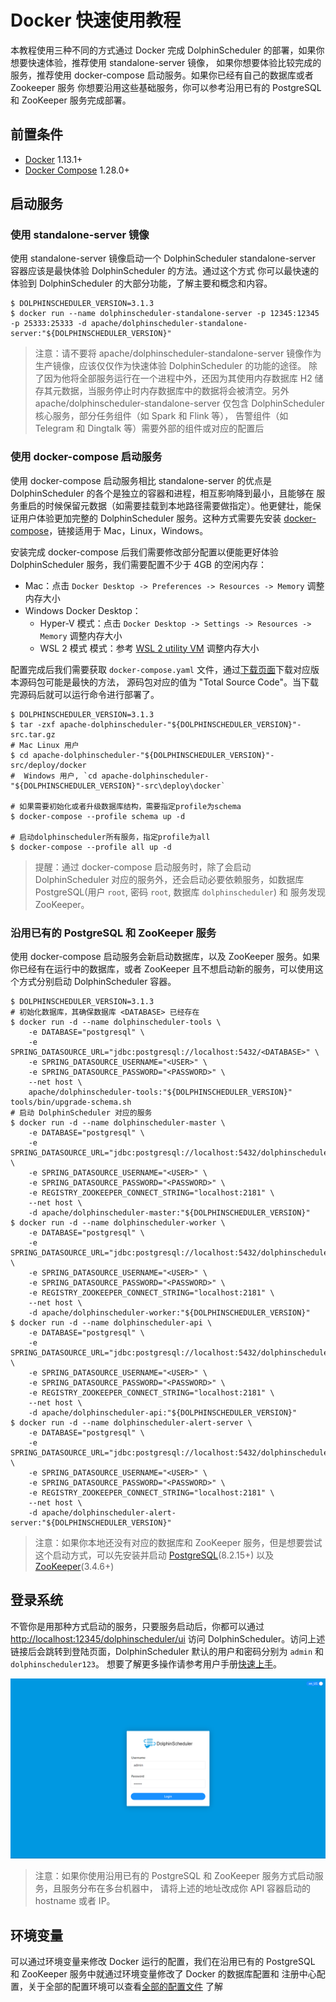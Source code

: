 # Docker 快速使用教程

本教程使用三种不同的方式通过 Docker 完成 DolphinScheduler 的部署，如果你想要快速体验，推荐使用 standalone-server 镜像，
如果你想要体验比较完成的服务，推荐使用 docker-compose 启动服务。如果你已经有自己的数据库或者 Zookeeper 服务
你想要沿用这些基础服务，你可以参考沿用已有的 PostgreSQL 和 ZooKeeper 服务完成部署。

## 前置条件

- [Docker](https://docs.docker.com/engine/install/) 1.13.1+
- [Docker Compose](https://docs.docker.com/compose/) 1.28.0+

## 启动服务

### 使用 standalone-server 镜像

使用 standalone-server 镜像启动一个 DolphinScheduler standalone-server 容器应该是最快体验 DolphinScheduler 的方法。通过这个方式
你可以最快速的体验到 DolphinScheduler 的大部分功能，了解主要和概念和内容。

```shell
$ DOLPHINSCHEDULER_VERSION=3.1.3
$ docker run --name dolphinscheduler-standalone-server -p 12345:12345 -p 25333:25333 -d apache/dolphinscheduler-standalone-server:"${DOLPHINSCHEDULER_VERSION}"
```

> 注意：请不要将 apache/dolphinscheduler-standalone-server 镜像作为生产镜像，应该仅仅作为快速体验 DolphinScheduler 的功能的途径。
> 除了因为他将全部服务运行在一个进程中外，还因为其使用内存数据库 H2 储存其元数据，当服务停止时内存数据库中的数据将会被清空。另外
> apache/dolphinscheduler-standalone-server 仅包含 DolphinScheduler 核心服务，部分任务组件（如 Spark 和 Flink 等），
> 告警组件（如 Telegram 和 Dingtalk 等）需要外部的组件或对应的配置后

### 使用 docker-compose 启动服务

使用 docker-compose 启动服务相比 standalone-server 的优点是 DolphinScheduler 的各个是独立的容器和进程，相互影响降到最小，且能够在
服务重启的时候保留元数据（如需要挂载到本地路径需要做指定）。他更健壮，能保证用户体验更加完整的 DolphinScheduler 服务。这种方式需要先安装
[docker-compose](https://docs.docker.com/compose/install/)，链接适用于 Mac，Linux，Windows。

安装完成 docker-compose 后我们需要修改部分配置以便能更好体验 DolphinScheduler 服务，我们需要配置不少于 4GB 的空闲内存：

- Mac：点击 `Docker Desktop -> Preferences -> Resources -> Memory` 调整内存大小
- Windows Docker Desktop：
  - Hyper-V 模式：点击 `Docker Desktop -> Settings -> Resources -> Memory` 调整内存大小
  - WSL 2 模式 模式：参考 [WSL 2 utility VM](https://docs.microsoft.com/zh-cn/windows/wsl/wsl-config#configure-global-options-with-wslconfig) 调整内存大小

配置完成后我们需要获取 `docker-compose.yaml` 文件，通过[下载页面](/zh-cn/download/download.html)下载对应版本源码包可能是最快的方法，
源码包对应的值为 "Total Source Code"。当下载完源码后就可以运行命令进行部署了。

```shell
$ DOLPHINSCHEDULER_VERSION=3.1.3
$ tar -zxf apache-dolphinscheduler-"${DOLPHINSCHEDULER_VERSION}"-src.tar.gz
# Mac Linux 用户
$ cd apache-dolphinscheduler-"${DOLPHINSCHEDULER_VERSION}"-src/deploy/docker
#  Windows 用户, `cd apache-dolphinscheduler-"${DOLPHINSCHEDULER_VERSION}"-src\deploy\docker`

# 如果需要初始化或者升级数据库结构，需要指定profile为schema
$ docker-compose --profile schema up -d

# 启动dolphinscheduler所有服务，指定profile为all
$ docker-compose --profile all up -d
```

> 提醒：通过 docker-compose 启动服务时，除了会启动 DolphinScheduler 对应的服务外，还会启动必要依赖服务，如数据库 PostgreSQL(用户
> `root`, 密码 `root`, 数据库 `dolphinscheduler`) 和 服务发现 ZooKeeper。

### 沿用已有的 PostgreSQL 和 ZooKeeper 服务

使用 docker-compose 启动服务会新启动数据库，以及 ZooKeeper 服务。如果你已经有在运行中的数据库，或者
ZooKeeper 且不想启动新的服务，可以使用这个方式分别启动 DolphinScheduler 容器。

```shell
$ DOLPHINSCHEDULER_VERSION=3.1.3
# 初始化数据库，其确保数据库 <DATABASE> 已经存在
$ docker run -d --name dolphinscheduler-tools \
    -e DATABASE="postgresql" \
    -e SPRING_DATASOURCE_URL="jdbc:postgresql://localhost:5432/<DATABASE>" \
    -e SPRING_DATASOURCE_USERNAME="<USER>" \
    -e SPRING_DATASOURCE_PASSWORD="<PASSWORD>" \
    --net host \
    apache/dolphinscheduler-tools:"${DOLPHINSCHEDULER_VERSION}" tools/bin/upgrade-schema.sh
# 启动 DolphinScheduler 对应的服务
$ docker run -d --name dolphinscheduler-master \
    -e DATABASE="postgresql" \
    -e SPRING_DATASOURCE_URL="jdbc:postgresql://localhost:5432/dolphinscheduler" \
    -e SPRING_DATASOURCE_USERNAME="<USER>" \
    -e SPRING_DATASOURCE_PASSWORD="<PASSWORD>" \
    -e REGISTRY_ZOOKEEPER_CONNECT_STRING="localhost:2181" \
    --net host \
    -d apache/dolphinscheduler-master:"${DOLPHINSCHEDULER_VERSION}"
$ docker run -d --name dolphinscheduler-worker \
    -e DATABASE="postgresql" \
    -e SPRING_DATASOURCE_URL="jdbc:postgresql://localhost:5432/dolphinscheduler" \
    -e SPRING_DATASOURCE_USERNAME="<USER>" \
    -e SPRING_DATASOURCE_PASSWORD="<PASSWORD>" \
    -e REGISTRY_ZOOKEEPER_CONNECT_STRING="localhost:2181" \
    --net host \
    -d apache/dolphinscheduler-worker:"${DOLPHINSCHEDULER_VERSION}"
$ docker run -d --name dolphinscheduler-api \
    -e DATABASE="postgresql" \
    -e SPRING_DATASOURCE_URL="jdbc:postgresql://localhost:5432/dolphinscheduler" \
    -e SPRING_DATASOURCE_USERNAME="<USER>" \
    -e SPRING_DATASOURCE_PASSWORD="<PASSWORD>" \
    -e REGISTRY_ZOOKEEPER_CONNECT_STRING="localhost:2181" \
    --net host \
    -d apache/dolphinscheduler-api:"${DOLPHINSCHEDULER_VERSION}"
$ docker run -d --name dolphinscheduler-alert-server \
    -e DATABASE="postgresql" \
    -e SPRING_DATASOURCE_URL="jdbc:postgresql://localhost:5432/dolphinscheduler" \
    -e SPRING_DATASOURCE_USERNAME="<USER>" \
    -e SPRING_DATASOURCE_PASSWORD="<PASSWORD>" \
    -e REGISTRY_ZOOKEEPER_CONNECT_STRING="localhost:2181" \
    --net host \
    -d apache/dolphinscheduler-alert-server:"${DOLPHINSCHEDULER_VERSION}"
```

> 注意：如果你本地还没有对应的数据库和 ZooKeeper 服务，但是想要尝试这个启动方式，可以先安装并启动
> [PostgreSQL](https://www.postgresql.org/download/)(8.2.15+) 以及 [ZooKeeper](https://zookeeper.apache.org/releases.html)(3.4.6+)

## 登录系统

不管你是用那种方式启动的服务，只要服务启动后，你都可以通过 [http://localhost:12345/dolphinscheduler/ui](http://localhost:12345/dolphinscheduler/ui)
访问 DolphinScheduler。访问上述链接后会跳转到登陆页面，DolphinScheduler 默认的用户和密码分别为 `admin` 和 `dolphinscheduler123`。
想要了解更多操作请参考用户手册[快速上手](../start/quick-start.md)。

![login](../../../../img/new_ui/dev/quick-start/login.png)

> 注意：如果你使用沿用已有的 PostgreSQL 和 ZooKeeper 服务方式启动服务，且服务分布在多台机器中，
> 请将上述的地址改成你 API 容器启动的 hostname 或者 IP。

## 环境变量

可以通过环境变量来修改 Docker 运行的配置，我们在沿用已有的 PostgreSQL 和 ZooKeeper 服务中就通过环境变量修改了 Docker 的数据库配置和
注册中心配置，关于全部的配置环境可以查看[全部的配置文件](https://github.com/apache/dolphinscheduler/blob/3.1.3/script/env/dolphinscheduler_env.sh) 了解 <!-- markdown-link-check-disable-line -->
